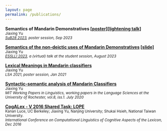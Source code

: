 ```yaml
---
layout: page
permalink: /publications/
---
```

**Semantics of Mandarin Demonstratives <a href="https://drive.google.com/file/d/1gylYnk4zSuFLyo_KVW0qy53YwSNzRIN0/view?usp=sharing">[poster]</a><a href="https://drive.google.com/file/d/1vLB1APRV9jgUsMUYx3raulSnHxn9Rs3F/view?usp=sharing">[lightening talk]</a>**  
<small>Jiaxing Yu</small>  
<small>*<a href="https://www.ruhr-uni-bochum.de/sub28/index.html.en">SuB28 2023</a>, poster session, Sep 2023*</small> 


**<a href="chrome-extension://efaidnbmnnnibpcajpcglclefindmkaj/https://semanticsarchive.net/Archive/mM5YzY3N/YU_Mandarin_Demonstrative_ESSLLI%20-%20Omri%20Doron.pdf">Semantics of the non-deictic uses of Mandarin Demonstratives</a> <a href="https://drive.google.com/file/d/1jKfQzebaJMXUv7m3vL8Qx-fpBOPE93ei/view?usp=sharing">[slide]</a>**  
<small>Jiaxing Yu</small>  
<small>*<a href="https://2023.esslli.eu/">ESSLLI 2023</a>, a (virtual) talk at the student session, August 2023*</small> 


**<a href="https://www.linguisticsociety.org/abstract/lexical-meaning-mandarin-classifiers">Lexical Meanings in Mandarin classifiers</a>**  
<small>Jiaxing Yu</small>  
<small>*LSA 2021, poster session, Jan 2021*</small>  

**<a href="https://scholar.google.com/citations?view_op=view_citation&hl=en&user=FMaESuYAAAAJ&citation_for_view=FMaESuYAAAAJ:u5HHmVD_uO8C">Syntactic-semantic analysis of Mandarin Classifiers </a>**  
<small>Jiaxing Yu</small>  
<small>*MIT Working Papers in Linguistics, working papers in the Language Sciences at the University of Rochester, vol.8, iss.1. July 2020*</small>  


**<a href="https://scholar.google.com/citations?view_op=view_citation&hl=en&user=FMaESuYAAAAJ&citation_for_view=FMaESuYAAAAJ:u-x6o8ySG0sC">CogALex - V 2016 Shared Task: LOPE</a>**  
<small>Kanan Luce, UC Berkeley; Jiaxing Yu, Nanjing University; Shukai Hsieh, National
Taiwan University.</small>  
<small>*International Conference on Computational Linguistics of Cognitive Aspects of the Lexicon, Dec 2016*</small>  